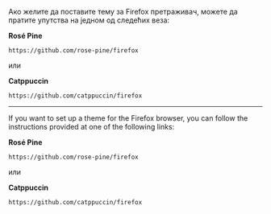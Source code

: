 Ако желите да поставите тему за Firefox претраживач, можете да пратите упутства на једном од следећих веза:

**Rosé Pine**

```
https://github.com/rose-pine/firefox
```

или

**Catppuccin**
```
https://github.com/catppuccin/firefox
```


---

If you want to set up a theme for the Firefox browser, you can follow the instructions provided at one of the following links:

**Rosé Pine**

```
https://github.com/rose-pine/firefox
```

или

**Catppuccin**
```
https://github.com/catppuccin/firefox
```
